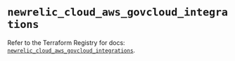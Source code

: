 # `newrelic_cloud_aws_govcloud_integrations`

Refer to the Terraform Registry for docs: [`newrelic_cloud_aws_govcloud_integrations`](https://registry.terraform.io/providers/newrelic/newrelic/3.72.3/docs/resources/cloud_aws_govcloud_integrations).

